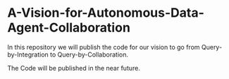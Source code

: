 # A-Vision-for-Autonomous-Data-Agent-Collaboration
In this repository we will publish the code for our vision to go from Query-by-Integration to Query-by-Collaboration.

The Code will be published in the near future.
